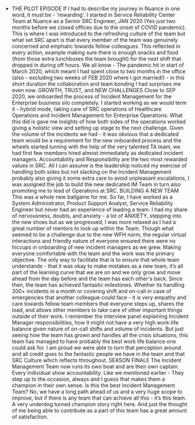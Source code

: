 - THE PILOT EPISODE
  If I had to describe my journey in Nuance in one word, it must be - 'rewarding'. I started in Service Reliability Center Team at Nuance as a Senior SRC Engineer, JAN 2020 (Yes just two months before we closed offices due to the onset of COVID pandemic).  This is where I was introduced to the refreshing culture of the team but what set SRC apart is that every member of the team was genuinely concerned and emphatic towards fellow colleagues. This reflected in every action, example making sure there is enough snacks and food (from those extra lunchboxes the team brought) for the next shift that dropped in during off hours.
  We all know - The pandemic hit in start of March 2020, which meant I had spent close to two months in the office (also - excluding two weeks of FEB 2020 where I got married!) - in this short duration the collaboration and team bonding I had surprises me even now.
  GROWTH, TRUST, and NEW CHALLENGES
  Close to SEP 2020, we onboarded the process of Incident Management for the Enterprise business silo completely. I started working as we would term it - hybrid mode, taking care of SRC operations of Healthcare Operations and Incident Management for Enterprise Operations. What this did is gave me insights of how both sides of the operations worked giving a holistic view and setting up stage to the next challenge. Given the volume of the incidents we had - it was obvious that a dedicated team would be a requirement for the new onboarded process and the wheels started turning with the help of the very talented TA team, we had first few members hired almost immediately as dedicated incident managers.
  Accountability and Responsibility are the two most rewarded values in SRC. All I can assume is the leadership noticed my exercise of handling both sides but not slacking on the Incident Management probably also giving it some extra care to avoid unpleasant escalations, I was assigned the job to build the new dedicated IM Team in turn also promoting me to lead of Operations at SRC.
  BUILDING A NEW TEAM
  This was a whole new ballgame for me. So far, I have worked as a System Administrator, Product Support Analyst, Service Reliability Engineer but never had an experience of leading a team. I had my share of nervousness, doubts, and anxiety - a lot of ANXIETY, stepping into the new shoes but as we progressed, I was more relaxed as I had a great number of mentors to look up within the Team.
  Though what seemed to be a challenge due to the new WFH norm, the regular virtual interactions and friendly nature of everyone ensured there were no hiccups in onboarding of new incident managers as we grew. Making everyone comfortable with the team and the work was the primary objective. The only way to facilitate that is to ensure that whole team understands - that it was okay to make mistakes as a new team, it’s all part of the learning curve that we are on and we only grow and move ahead from the day before and the team has each other's back.
  Since then, the team has achieved fantastic milestones. Whether its handling 300+ incidents in a month or covering shift and on-call in case of emergencies that another colleague could face - it is very empathy and care towards fellow team members that everyone steps up, shares the load, and allows other members to take care of other important things outside of their work.
  I remember the interview panel explaining Incident Manager responsibilities, how it might not have a very high work-life balance given nature of on-call shifts and volume of incidents. But just seeing how the team has grown and handles all the crisis situations, this team has managed to have probably the best work life balance one could ask for. I am proud we were able to turn that perception around and all credit goes to the fantastic people we have in the team and that SRC Culture which reflects throughout.
  SEASON FINALE
  The Incident Management Team now runs its own boat and are their own captain. Every individual show accountability. Like we mentioned earlier - They step up to the occasion, always and I guess that makes them a champion in their own sense. Is this the best Incident Management Team? No, we have a long path ahead of us and a very huge scope to improve, but if there is any team that can achieve all this - it’s this team. A very underdog turned champion story right here. And just the thought of me being able to contribute as a part of this team has a great amount of satisfaction.